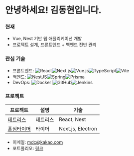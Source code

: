 # 안녕하세요! 김동현입니다.

### 현재
- Vue, Nest 기반 웹 애플리케이션 개발
- 프로젝트 설계, 프론트엔드 + 백엔드 전반 관리

### 관심 기술
- 프론트엔드: ![React](https://img.shields.io/badge/React-20232A?style=for-the-badge&logo=react&logoColor=61DAFB)![Next.js](https://img.shields.io/badge/Next.js-000000?style=for-the-badge&logo=nextdotjs&logoColor=white)![Vue.js](https://img.shields.io/badge/Vue.js-35495E?style=for-the-badge&logo=vuedotjs&logoColor=4FC08D)![TypeScript](https://img.shields.io/badge/TypeScript-3178C6?style=for-the-badge&logo=typescript&logoColor=white)![Vite](https://img.shields.io/badge/Vite-646CFF?style=for-the-badge&logo=vite&logoColor=white)
- 백엔드: ![NestJS](https://img.shields.io/badge/NestJS-E0234E?style=for-the-badge&logo=nestjs&logoColor=white)![Spring](https://img.shields.io/badge/Spring-6DB33F?style=for-the-badge&logo=spring&logoColor=white)![Prisma](https://img.shields.io/badge/Prisma-0C344B?style=for-the-badge&logo=prisma&logoColor=white)
- DevOps: ![Docker](https://img.shields.io/badge/Docker-2496ED?style=for-the-badge&logo=docker&logoColor=white)
![GitHub](https://img.shields.io/badge/GitHub-181717?style=for-the-badge&logo=github&logoColor=white)![Jenkins](https://img.shields.io/badge/Jenkins-D24939?style=for-the-badge&logo=jenkins&logoColor=white)

### 프로젝트
| 프로젝트 | 설명 | 기술 |
| --- | --- | --- |
| [테트리스](https://tetr-sigma.vercel.app/) | 테트리스 | React, Nest |
| [홀심타이머](https://holy-symbol-timer.vercel.app/) | 타이머 | Next.js, Electron |

- 이메일: mdc@kakao.com
- 포트폴리오: [링크](https://lunatic.monster)

